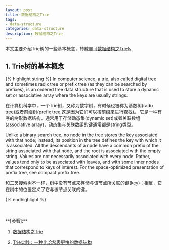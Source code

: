 ```yaml
---
layout: post
title: 数据结构之Trie
tags:
- data-structure
categories: data-structure
description: 数据结构之Trie
---
```



本文主要介绍Trie树的一些基本概念，转载自[《数据结构之Trie》](http://blog.csdn.net/qq_33583069/article/details/51942534)。


<!-- more -->


## 1. Trie树的基本概念
{% highlight string %}
In computer science, a trie, also called digital tree and sometimes radix tree or prefix tree (as they can be searched by prefixes), 
is an ordered tree data structure that is used to store a dynamic set or associative array where the keys are usually strings.

在计算机科学中，一个Trie树，又称为数字树，有时候也被称为基数树(radix tree)或者前缀树(prefix tree,这是因为它们可以按前缀来进行查找)。
它是一种有序的树形数据结构，通常用于存储动态集(dynamic set)或者关联数组(associative array)，动态集与关联数组的键通常都是string类型。


Unlike a binary search tree, no node in the tree stores the key associated with that node; instead, its position in the tree defines the key with which it is associated.
All the descendants of a node have a common prefix of the string associated with that node, and the root is associated with the empty string. Values are not necessarily 
associated with every node. Rather, values tend only to be associated with leaves, and with some inner nodes that correspond to keys of interest. For the space-optimized 
presentation of prefix tree, see compact prefix tree.

和二叉搜索树不一样，树中没有节点来存储与该节点所关联的键(key)；相反，它在树中的位置定义了它与该节点关联的键。



{% endhighlight %}






<br />
<br />
**[参看]:**

1. [数据结构之Trie](http://blog.csdn.net/qq_33583069/article/details/51942534)

2. [ Trie实践：一种比哈希表更快的数据结构](http://blog.csdn.net/stevenkylelee/article/details/38343985)

<br />
<br />
<br />


